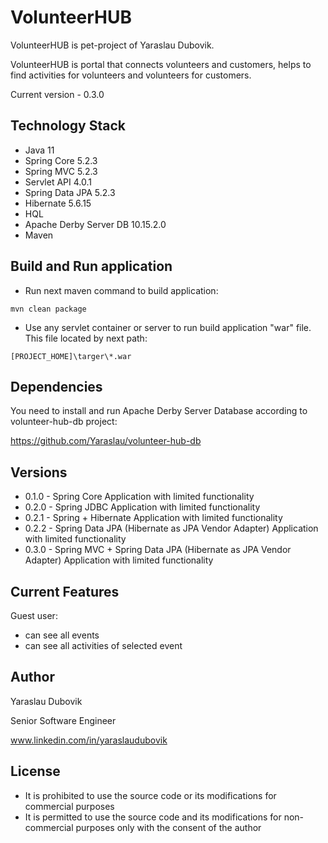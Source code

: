 # VolunteerHUB
VolunteerHUB is pet-project of Yaraslau Dubovik.

VolunteerHUB is portal that connects volunteers and customers, helps to find activities for volunteers and volunteers for customers.

Current version - 0.3.0

## Technology Stack

- Java 11 
- Spring Core 5.2.3
- Spring MVC 5.2.3
- Servlet API 4.0.1
- Spring Data JPA 5.2.3
- Hibernate 5.6.15
- HQL
- Apache Derby Server DB 10.15.2.0
- Maven

## Build and Run application

- Run next maven command to build application:
```maven
mvn clean package
```

- Use any servlet container or server to run build application "war" file. This file located by next path:
```
[PROJECT_HOME]\targer\*.war
```

## Dependencies

You need to install and run Apache Derby Server Database according to volunteer-hub-db project:

https://github.com/Yaraslau/volunteer-hub-db

## Versions

- 0.1.0 - Spring Core Application with limited functionality
- 0.2.0 - Spring JDBC Application with limited functionality
- 0.2.1 - Spring + Hibernate Application with limited functionality
- 0.2.2 - Spring Data JPA (Hibernate as JPA Vendor Adapter) Application with limited functionality
- 0.3.0 - Spring MVC + Spring Data JPA (Hibernate as JPA Vendor Adapter) Application with limited functionality

## Current Features

Guest user:

- can see all events
- can see all activities of selected event

## Author

Yaraslau Dubovik

Senior Software Engineer

www.linkedin.com/in/yaraslaudubovik

## License

- It is prohibited to use the source code or its modifications for commercial purposes
- It is permitted to use the source code and its modifications for non-commercial purposes only with the consent of the author